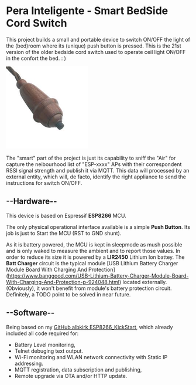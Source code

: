 # Pera Inteligente - Smart BedSide Cord Switch

This project builds a small and portable device to switch ON/OFF the light of the (bed)room where its (unique) push button is pressed.
This is the 21st version of the older bedside cord switch used to operate ceil light ON/OFF in the confort the bed. : )

![Pera](Documents/Pera.jpg)

The "smart" part of the project is just its capability to sniff the "Air" for capture the neibourhood list of "ESP-xxxx" APs with their correspondent RSSI signal strength and publish it via MQTT. This data will processed by an external entity, which will, de facto, identify the right appliance to send the instructions for switch ON/OFF.

##
## --Hardware--
This device is based on Espressif **ESP8266** MCU.

The only physical operational interface available is a simple **Push Button**. Its job is just to Start the MCU (RST to GND shunt).

As it is battery powered, the MCU is kept in sleepmode as mush possible and is only waked to measure the ambient and to report those values. In order to reduce its size it is powered by a **LIR2450** Lithium Ion battey. The **Batt Charger** circuit is the typical module [USB Lithium Battery Charger Module Board With Charging And Protection] (https://www.banggood.com/USB-Lithium-Battery-Charger-Module-Board-With-Charging-And-Protection-p-924048.html) located externally. (Obviously), it won't benefit from module's battery protection circuit. Definitely, a TODO point to be solved in near future.


##
## --Software--
Being based on my [GitHub albkirk ESP8266_KickStart](https://github.com/albkirk/ESP8266_KickStart), which already included all code required for:
- Battery Level monitoring,
- Telnet debuging text output.
- Wi-Fi monitoring and WLAN network connectivity with Static IP addressing.
- MQTT registration, data subscription and publishing,
- Remote upgrade via OTA and/or HTTP update.
